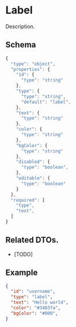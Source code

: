 # Label
Description.

## Schema

```js
{
  "type": "object",
  "properties": {
    "id": {
      "type": "string"
    },
    "type": {
      "type": "string",
      "default": "label",
    },
    "text": {
      "type": "string"
    },
    "color": {
      "type": "string"
    },
    "bgColor": {
      "type": "string"
    },
    "disabled": {
      "type": "boolean",
    },
    "editable": {
      "type": "boolean"
    }
  },
  "required": [
    "type",
    "text",
  ]
}
```

## Related DTOs.

- [TODO]

## Example

```json
{
  "id": "username",
  "type": "label",
  "text": "Hello world",
  "color": "#3483fa",
  "bgColor": "#000",
}
```

